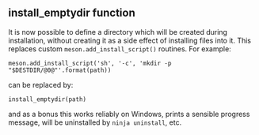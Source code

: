 ## install_emptydir function

It is now possible to define a directory which will be created during
installation, without creating it as a side effect of installing files into it.
This replaces custom `meson.add_install_script()` routines. For example:

```meson
meson.add_install_script('sh', '-c', 'mkdir -p "$DESTDIR/@0@"'.format(path))
```

can be replaced by:

```meson
install_emptydir(path)
```

and as a bonus this works reliably on Windows, prints a sensible progress
message, will be uninstalled by `ninja uninstall`, etc.
